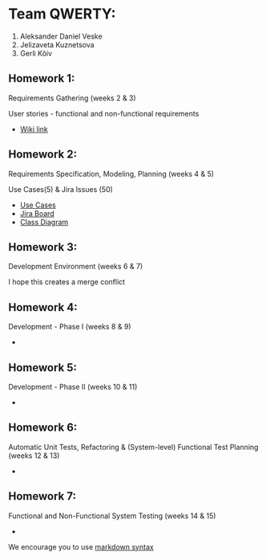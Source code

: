 # Team QWERTY:
1. Aleksander Daniel Veske
2. Jelizaveta Kuznetsova
3. Gerli Kõiv

## Homework 1:
Requirements Gathering (weeks 2 & 3) 

User stories - functional and non-functional requirements

* [Wiki link](https://bitbucket.org/gerlik/lab9-qwerty/wiki/Requirements)

## Homework 2:
Requirements Specification, Modeling, Planning (weeks 4 & 5) 

Use Cases(5) & Jira Issues (50)

* [Use Cases](https://bitbucket.org/gerlik/lab9-qwerty/wiki/Home)
* [Jira Board](https://lab9.atlassian.net/jira/software/projects/SE/boards/1)
* [Class Diagram](https://bitbucket.org/gerlik/lab9-qwerty/src/master/salessystem.png)

## Homework 3:
Development Environment (weeks 6 & 7) 

I hope this creates a merge 
conflict

## Homework 4:
Development - Phase I (weeks 8 & 9) 

*

## Homework 5:
Development - Phase II (weeks 10 & 11) 

*

## Homework 6:
Automatic Unit Tests, Refactoring & (System-level) Functional Test Planning (weeks 12 & 13) 

*

## Homework 7:
Functional and Non-Functional System Testing (weeks 14 & 15) 

*

We encourage you to use [markdown syntax](https://confluence.atlassian.com/bitbucketserver/markdown-syntax-guide-776639995.html)